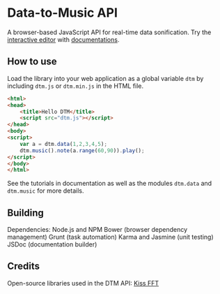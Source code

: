 # Data-to-Music API
A browser-based JavaScript API for real-time data sonification. Try the [interactive editor](https://ttsuchiya.github.io/dtm/) with [documentations](https://ttsuchiya.github.io/dtm/doc).

## How to use
Load the library into your web application as a global variable ```dtm``` by including ```dtm.js``` or ```dtm.min.js``` in the HTML file.

```html
<html>
<head>
    <title>Hello DTM</title>
    <script src="dtm.js"></script>
</head>
<body>
<script>
    var a = dtm.data(1,2,3,4,5);
    dtm.music().note(a.range(60,90)).play();
</script>
</body>
</html>
```

See the tutorials in documentation as well as the modules `dtm.data` and `dtm.music` for more details.

## Building ##
Dependencies:
Node.js and NPM
Bower (browser dependency management)
Grunt (task automation)
Karma and Jasmine (unit testing)
JSDoc (documentation builder)

## Credits ##
Open-source libraries used in the DTM API: 
<a href="https://sourceforge.net/projects/kissfft">Kiss FFT</a>